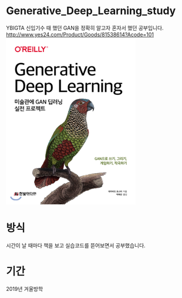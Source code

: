 # Generative_Deep_Learning_study
YBIGTA 신입기수 때 했던 GAN을 정확히 알고자 혼자서 했던 공부입니다. <br>
http://www.yes24.com/Product/Goods/81538614?Acode=101
<img src="/imgs/gan.png" width="70%" height="30%">
# 방식
시간이 날 때마다 책을 보고 실습코드를 뜯어보면서 공부했습니다.
# 기간
2019년 겨울방학
